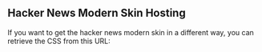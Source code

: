 ## Hacker News Modern Skin Hosting
If you want to get the hacker news modern skin in a different way, you can retrieve the CSS from this URL:
<link rel="stylesheet" href="mystyle.css">
